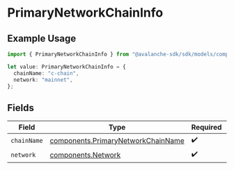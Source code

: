 # PrimaryNetworkChainInfo

## Example Usage

```typescript
import { PrimaryNetworkChainInfo } from "@avalanche-sdk/sdk/models/components";

let value: PrimaryNetworkChainInfo = {
  chainName: "c-chain",
  network: "mainnet",
};
```

## Fields

| Field                                                                                    | Type                                                                                     | Required                                                                                 | Description                                                                              | Example                                                                                  |
| ---------------------------------------------------------------------------------------- | ---------------------------------------------------------------------------------------- | ---------------------------------------------------------------------------------------- | ---------------------------------------------------------------------------------------- | ---------------------------------------------------------------------------------------- |
| `chainName`                                                                              | [components.PrimaryNetworkChainName](../../models/components/primarynetworkchainname.md) | :heavy_check_mark:                                                                       | N/A                                                                                      |                                                                                          |
| `network`                                                                                | [components.Network](../../models/components/network.md)                                 | :heavy_check_mark:                                                                       | N/A                                                                                      | mainnet                                                                                  |